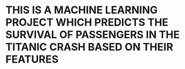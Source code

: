 # THIS IS A MACHINE LEARNING PROJECT WHICH PREDICTS THE SURVIVAL OF PASSENGERS IN THE TITANIC CRASH BASED ON THEIR FEATURES
